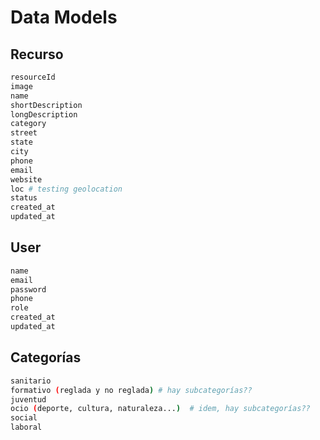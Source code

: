 # Data Models

## Recurso
```bash
resourceId
image
name
shortDescription
longDescription
category
street
state
city
phone
email
website
loc # testing geolocation
status
created_at
updated_at
```


## User
```bash
name
email
password
phone
role
created_at
updated_at
```


## Categorías
```bash
sanitario 
formativo (reglada y no reglada) # hay subcategorías??
juventud 
ocio (deporte, cultura, naturaleza...)  # idem, hay subcategorías??
social 
laboral
```
